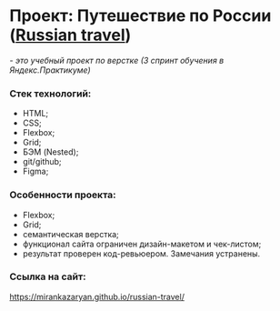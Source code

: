 # Проект: Путешествие по России ([Russian travel](https://mirankazaryan.github.io/russian-travel/))

*- это учебный проект по верстке (3 спринт обучения в Яндекс.Практикуме)*

### Стек технологий:
* HTML;
* CSS;
* Flexbox;
* Grid;
* БЭМ (Nested);
* git/github;
* Figma;

### Особенности проекта:
* Flexbox;
* Grid;
* семантическая верстка;
* функционал сайта ограничен дизайн-макетом и чек-листом;
* результат проверен код-ревьюером. Замечания устранены.

### Ссылка на сайт:
https://mirankazaryan.github.io/russian-travel/
